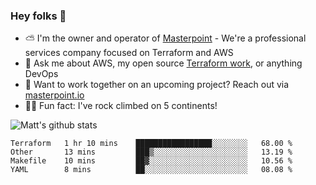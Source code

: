 

### Hey folks 👋

- ⛅️ I'm the owner and operator of [Masterpoint](https://masterpoint.io) - We're a professional services company focused on Terraform and AWS
- 💬 Ask me about AWS, my open source [Terraform work](https://github.com/masterpointio?q=terraform&type=&language=hcl), or anything DevOps
- 🔨 Want to work together on an upcoming project? Reach out via [masterpoint.io](https://masterpoint.io)
- 🧗‍♂️ Fun fact: I've rock climbed on 5 continents! 


![Matt's github stats](https://github-readme-stats.vercel.app/api?username=Gowiem&count_private=true&theme=cobalt&show_icons=true)

<!--START_SECTION:waka-->
```text
Terraform   1 hr 10 mins    █████████████████░░░░░░░░   68.00 % 
Other       13 mins         ███▒░░░░░░░░░░░░░░░░░░░░░   13.19 % 
Makefile    10 mins         ██▓░░░░░░░░░░░░░░░░░░░░░░   10.56 % 
YAML        8 mins          ██░░░░░░░░░░░░░░░░░░░░░░░   08.08 % 
```
<!--END_SECTION:waka-->
